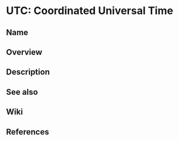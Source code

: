 # UTC: Coordinated Universal Time

## Name

## Overview

## Description

## See also

## Wiki

## References
